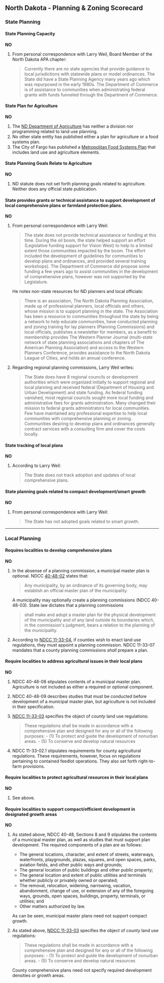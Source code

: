 ## North Dakota - Planning & Zoning Scorecard

### State Planning

#### State Planning Capacity

**NO**

1.  From personal correspondence with Larry Weil, Board Member of the North Dakota APA chapter:
    > Currently there are no state agencies that provide guidance to local jurisdictions with statewide plans or model ordinances.  The State did have a State Planning Agency many years ago which was repurposed in the early 1980s.  The Department of Commerce is of assistance to communities when administrating federal grants with funds funneled through the Department of Commerce.

####  State Plan for Agriculture

**NO**

1.  The [ND Department of Agriculture](https://www.nd.gov/ndda/) has neither a division nor programming related to land use planning.
2.  No other state entity has published either a plan for agriculture or a food systems plan.
3.  The City of Fargo has published a [Metropolitan Food Systems Plan](http://download.cityoffargo.com/0/metropolitan_food_systems_plan_final_november_2013-1.pdf) that includes land use and agriculture elements.


#### State Planning Goals Relate to Agriculture

**NO**
1.  ND statute does not set forth planning goals related to agriculture. Neither does any official state publication.

#### State provides grants or technical assistance to support development of local comprehensive plans or farmland protection plans.

**NO**

1.  From personal correspondence with Larry Weil:
    >The state does not provide technical assistance or funding at this time.  During the oil boom, the state helped support an effort (Legislative funding support for Vision West) to help to a limited extent those communities impacted by the boom.  The effort included the development of guidelines for communities to develop plans and ordinances, and provided several training workshops).  The Department of Commerce did propose some funding a few years ago to assist communities in the development of comprehensive plans, however was not supported by the Legislature.

    He notes non-state resources for ND planners and local officials:
    >There is an association, The North Dakota Planning Association, made up of professional planners, local officials and others, whose mission is to support planning in the state.  The Association has been a resource to communities throughout the state by being a network to help educate communities, have conducted planning and zoning training for lay planners (Planning Commissions) and local officials, publishes a newsletter for members, as a benefit to membership provides The Western Planner Journal (multi-state network of state planning associations and chapters of The American Planning Association) and access to the Western Planners Conference, provides assistance to the North Dakota League of Cities, and holds an annual conference.

2.  Regarding regional planning commissions, Larry Weil writes:
    >The State does have 8 regional councils or development authorities which were organized initially to support regional and local planning and received federal (Department of Housing and Urban Development) and state funding.  As federal funding vanished, most regional councils sought more local funding and administrative fees for grants administration.  Many changed their mission to federal grants administrators for local communities.  Few have maintained any professional expertise to help local communities with comprehensive planning or zoning.  Communities desiring to develop plans and ordinances generally contract services with a consulting firm and cover the costs locally.

#### State tracking of local plans

**NO**

1.  According to Larry Weil:
    >The State does not track adoption and updates of local comprehensive plans.

#### State planning goals related to compact development/smart growth

**NO**

1.  From personal correspondence with Larry Weil:
    >The State has not adopted goals related to smart growth.

---

### Local Planning

#### Requires localities to develop comprehensive plans

**NO**

1.  In the absense of a planning commission, a municipal master plan is optional. NDCC [40-48-02](http://www.legis.nd.gov/cencode/t40c48.pdf#nameddest=40-48-01) states that:
    >Any municipality, by an ordinance of its governing body, may establish an official master plan of the municipality.

    A municipality may optionally create a planning commissions (NDCC 40-48-03). State law dictates that a planning commissions
    > shall make and adopt a master plan for the physical development
    of the municipality and of any land outside its boundaries which, in the commission's judgment, bears a relation to the planning of the municipality.

2. According to [NDCC 11-33-04](http://www.legis.nd.gov/cencode/t11c33.pdf#nameddest=11-33-04), if counties wish to enact land use regulations, they must appoint a planning commission. NDCC 11-33-07 mandates that a county planning commissions *shall* prepare a plan.


#### Require localities to address agricultural issues in their local plans

**NO**

1.  NDCC 40-48-08 stipulates contents of a municipal master plan. Agriculture is not included as either a required or optional component.
2.  NDCC 40-48-09 describes studies that must be conducted before development of a municipal master plan, but agriculture is not included in their specification.
3.  [NDCC 11-33-03](http://www.legis.nd.gov/cencode/t11c33.pdf#nameddest=11-33-07) specifies the object of *county* land use regulations:
    >These regulations shall be made in accordance with a comprehensive plan and designed for any or all of the following purposes:
        - (1) To protect and guide the development of nonurban areas.
        - (5) To conserve and develop natural resources

4. NDCC 11-33-02.1 stipulates requirements for county agricultural regulations. These requirements, however, focus on regulations pertaining to contained feedlot operations. They also set forth right-to-farm provisions.

#### Require localities to protect agricultural resources in their local plans

**NO**

1.  See above.

#### Require localities to support compact/efficient development in designated growth areas

**NO**

1.  As stated above, NDCC 40-48, Sections 8 and 9 stipulates the contents of a municipal master plan, as well as studies that must support plan development. The required components of a plan are as follows:
    - The general locations, character, and extent of streets, waterways, waterfronts, playgrounds, plazas, squares, and open spaces, parks, aviation fields, and other public ways and grounds;
    - The general location of public buildings and other public property;
    - The general location and extent of public utilities and terminals whether publicly or privately owned or operated;
    - The removal, relocation, widening, narrowing, vacation, abandonment, change of use, or extension of any of the foregoing ways, grounds, open spaces, buildings, property, terminals, or utilities; and
    - Other matters authorized by law.

    As can be seen, municipal master plans need not support compact growth.


2.  As stated above,  [NDCC 11-33-03](http://www.legis.nd.gov/cencode/t11c33.pdf#nameddest=11-33-07) specifies the object of *county* land use regulations:
    >These regulations shall be made in accordance with a comprehensive plan and designed for any or all of the following purposes:
        - (1) To protect and guide the development of nonurban areas.
        - (5) To conserve and develop natural resources

    County comprehensive plans need not specify required development densities or growth areas.
